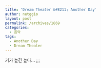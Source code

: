 ```yaml
---
title: 'Dream Theater &#8211; Another Day'
author: netggio
layout: post
permalink: /archives/1869
categories:
  - 음악
tags:
  - Another Day
  - Dream Theater
---
```

  
키가 높긴 높다&#8230; ;;;